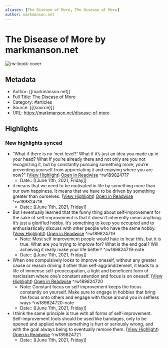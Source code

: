 ```yaml
---
aliases: [The Disease of More, The Disease of More]
author: markmanson.net
---
```

# The Disease of More by markmanson.net

![rw-book-cover](https://readwise-assets.s3.amazonaws.com/static/images/article2.74d541386bbf.png)

## Metadata
- Author: [[markmanson.net]]
- Full Title: The Disease of More
- Category: #articles
- Source: [[{source}]]
- URL: https://markmanson.net/disease-of-more

## Highlights
### New highlights synced
- “What if there is no ‘next level?’ What if it’s just an idea you made up in your head? What if you’re already there and not only are you not recognizing it, but by constantly pursuing something more, you’re preventing yourself from appreciating it and enjoying where you are now?” ([View Highlight](https://instapaper.com/read/1419083907/16647028)) [Open in Readwise](https://readwise.io/open/189824717) ^rw189824717
    - Date:: [[June 11th, 2021, Friday]]
- it means that we need to be motivated in life by something more than our own happiness. It means that we have to be driven by something greater than ourselves. ([View Highlight](https://instapaper.com/read/1419083907/16647119)) [Open in Readwise](https://readwise.io/open/189824718) ^rw189824718
    - Date:: [[June 11th, 2021, Friday]]
- But I eventually learned that the funny thing about self-improvement for the sake of self-improvement is that it doesn’t inherently mean anything. It’s just a glorified hobby. It’s something to keep you occupied and to enthusiastically discuss with other people who have the same hobby. ([View Highlight](https://instapaper.com/read/1419083907/16647132)) [Open in Readwise](https://readwise.io/open/189824719) ^rw189824719
    - Note: Most self improvement people would hate to hear this, but it is true. What are you trying to improve for? What is the end goal? Will achieving it really make your life better? ^rw189824719-note
    - Date:: [[June 11th, 2021, Friday]]
- When one compulsively looks to improve oneself, without any greater cause or reason driving it other than self-aggrandizement, it leads to a life of immense self-preoccupation, a light and beneficent form of narcissism where one’s constant attention and focus is on oneself. ([View Highlight](https://instapaper.com/read/1419083907/16647141)) [Open in Readwise](https://readwise.io/open/189824720) ^rw189824720
    - Note: Constant focus on self improvement keeps the focus constantly on yourself. Make sure to engage in hobbies that bring the focus onto others and engage with those around you in selfless ways ^rw189824720-note
    - Date:: [[June 11th, 2021, Friday]]
- I think the same principle is true with all forms of self-improvement. Self-improvement tools should be used like bandages, only to be opened and applied when something is hurt or seriously wrong, and with the goal always being to eventually remove them. ([View Highlight](https://instapaper.com/read/1419083907/16647145)) [Open in Readwise](https://readwise.io/open/189824721) ^rw189824721
    - Date:: [[June 11th, 2021, Friday]]
